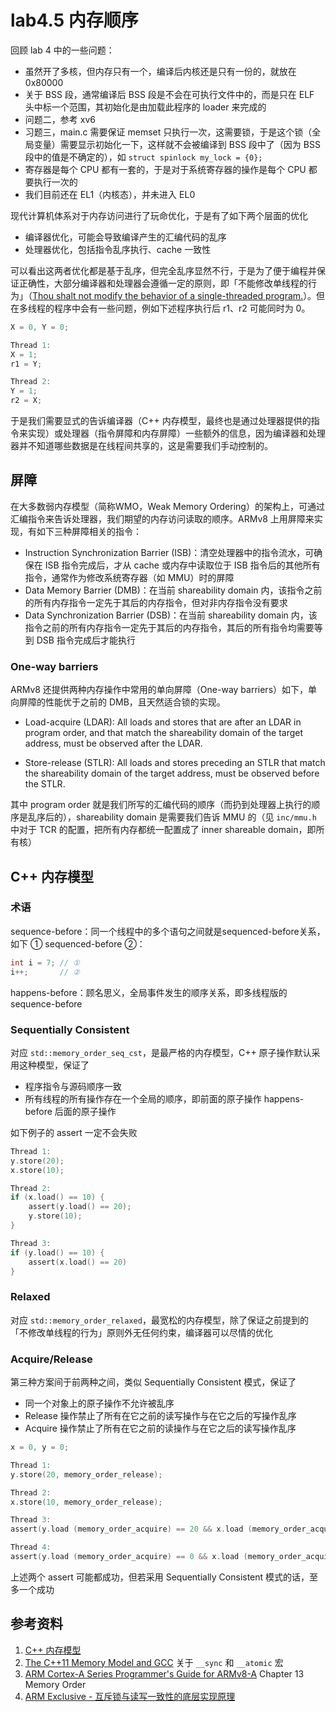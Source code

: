 # lab4.5 内存顺序

回顾 lab 4 中的一些问题：

- 虽然开了多核，但内存只有一个，编译后内核还是只有一份的，就放在 0x80000
- 关于 BSS 段，通常编译后 BSS 段是不会在可执行文件中的，而是只在 ELF 头中标一个范围，其初始化是由加载此程序的 loader 来完成的
- 问题二，参考 xv6 
- 习题三，main.c 需要保证 memset 只执行一次，这需要锁，于是这个锁（全局变量）需要显示初始化一下，这样就不会被编译到 BSS 段中了（因为 BSS 段中的值是不确定的），如 `struct spinlock my_lock = {0};`
- 寄存器是每个 CPU 都有一套的，于是对于系统寄存器的操作是每个 CPU 都要执行一次的
- 我们目前还在 EL1（内核态），并未进入 EL0



现代计算机体系对于内存访问进行了玩命优化，于是有了如下两个层面的优化

- 编译器优化，可能会导致编译产生的汇编代码的乱序
- 处理器优化，包括指令乱序执行、cache 一致性

可以看出这两者优化都是基于乱序，但完全乱序显然不行，于是为了便于编程并保证正确性，大部分编译器和处理器会遵循一定的原则，即「不能修改单线程的行为」（[Thou shalt not modify the behavior of a single-threaded program.](https://preshing.com/20120625/memory-ordering-at-compile-time/)）。但在多线程的程序中会有一些问题，例如下述程序执行后 r1、r2 可能同时为 0。

```c
X = 0, Y = 0;

Thread 1: 
X = 1;
r1 = Y;

Thread 2: 
Y = 1;
r2 = X;
```

于是我们需要显式的告诉编译器（C++ 内存模型，最终也是通过处理器提供的指令来实现）或处理器（指令屏障和内存屏障）一些额外的信息，因为编译器和处理器并不知道哪些数据是在线程间共享的，这是需要我们手动控制的。



## 屏障

在大多数弱内存模型（简称WMO，Weak Memory Ordering）的架构上，可通过汇编指令来告诉处理器，我们期望的内存访问读取的顺序。ARMv8 上用屏障来实现，有如下三种屏障相关的指令：

- Instruction Synchronization Barrier (ISB)：清空处理器中的指令流水，可确保在 ISB 指令完成后，才从 cache 或内存中读取位于 ISB 指令后的其他所有指令，通常作为修改系统寄存器（如 MMU）时的屏障
- Data Memory Barrier (DMB)：在当前 shareability domain 内，该指令之前的所有内存指令一定先于其后的内存指令，但对非内存指令没有要求
- Data Synchronization Barrier (DSB)：在当前 shareability domain 内，该指令之前的所有内存指令一定先于其后的内存指令，其后的所有指令均需要等到 DSB 指令完成后才能执行

### One-way barriers

ARMv8 还提供两种内存操作中常用的单向屏障（One-way barriers）如下，单向屏障的性能优于之前的 DMB，且天然适合锁的实现。

- Load-acquire (LDAR): All loads and stores that are after an LDAR in program order, and that match the shareability domain of the target address, must be observed after the LDAR.

- Store-release (STLR): All loads and stores preceding an STLR that match the shareability domain of the target address, must be observed before the STLR.

其中 program order 就是我们所写的汇编代码的顺序（而扔到处理器上执行的顺序是乱序后的），shareability domain 是需要我们告诉 MMU 的（见 `inc/mmu.h` 中对于 TCR 的配置，把所有内存都统一配置成了 inner shareable domain，即所有核）



## C++ 内存模型

### 术语

sequence-before：同一个线程中的多个语句之间就是sequenced-before关系，如下  ① sequenced-before ②：

```c
int i = 7; // ①
i++;       // ②
```

happens-before：顾名思义，全局事件发生的顺序关系，即多线程版的 sequence-before

### Sequentially Consistent

对应 `std::memory_order_seq_cst`，是最严格的内存模型，C++ 原子操作默认采用这种模型，保证了

- 程序指令与源码顺序一致
- 所有线程的所有操作存在一个全局的顺序，即前面的原子操作 happens-before 后面的原子操作

如下例子的 assert 一定不会失败

```c
Thread 1:
y.store(20);
x.store(10);

Thread 2: 
if (x.load() == 10) {
    assert(y.load() == 20);
    y.store(10);
}

Thread 3:
if (y.load() == 10) {
    assert(x.load() == 20)
}
```

### Relaxed

对应 `std::memory_order_relaxed`，最宽松的内存模型，除了保证之前提到的「不修改单线程的行为」原则外无任何约束，编译器可以尽情的优化

### Acquire/Release

第三种方案间于前两种之间，类似 Sequentially Consistent 模式，保证了

- 同一个对象上的原子操作不允许被乱序
- Release 操作禁止了所有在它之前的读写操作与在它之后的写操作乱序
- Acquire 操作禁止了所有在它之前的读操作与在它之后的读写操作乱序

```c
x = 0, y = 0;

Thread 1:
y.store(20, memory_order_release);

Thread 2:
x.store(10, memory_order_release);

Thread 3:
assert(y.load (memory_order_acquire) == 20 && x.load (memory_order_acquire) == 0)

Thread 4:
assert(y.load (memory_order_acquire) == 0 && x.load (memory_order_acquire) == 10)
```

上述两个 assert 可能都成功，但若采用 Sequentially Consistent 模式的话，至多一个成功



## 参考资料

1. [C++ 内存模型](https://paul.pub/cpp-memory-model/)
2. [The C++11 Memory Model and GCC](https://gcc.gnu.org/wiki/Atomic/GCCMM)  关于 `__sync` 和 `__atomic` 宏
3.  [ARM Cortex-A Series Programmer's Guide for ARMv8-A](https://cs140e.sergio.bz/docs/ARMv8-A-Programmer-Guide.pdf) Chapter 13 Memory Order
4. [ARM Exclusive - 互斥锁与读写一致性的底层实现原理](https://juejin.im/post/6844903970536685576)

